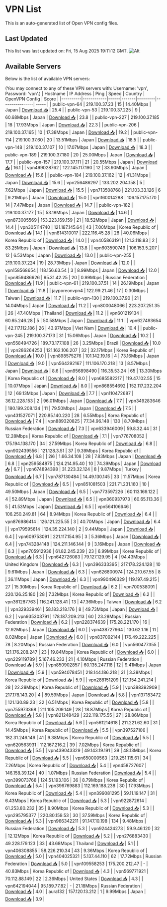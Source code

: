 # VPN List

This is an auto-generated list of Open VPN config files.

## Last Updated

This list was last updated on: Fri, 15 Aug 2025 19:11:12 GMT.
![Alt](https://repobeats.axiom.co/api/embed/186b98318ef1479477931607c1ad7d823f12451f.svg "Repobeats analytics image")

## Available Servers

Below is the list of available VPN servers:

(You may connect to any of these VPN servers with: Username: 'vpn', Password: 'vpn'.)
| Hostname | IP Address | Ping | Speed | Country | OpenVPN Config | Score |
|----------|------------|------|-------|---------|----------------| ----- |
| public-vpn-64 | 219.100.37.23 | 15 | 14.40Mbps | Japan | [Download 📥](./configs/server_0_JP.ovpn) | 25.4 |
| public-vpn-53 | 219.100.37.225 | 9 | 60.68Mbps | Japan | [Download 📥](./configs/server_1_JP.ovpn) | 23.8 |
| public-vpn-227 | 219.100.37.185 | 18 | 17.93Mbps | Japan | [Download 📥](./configs/server_2_JP.ovpn) | 22.3 |
| public-vpn-206 | 219.100.37.165 | 10 | 17.38Mbps | Japan | [Download 📥](./configs/server_3_JP.ovpn) | 19.2 |
| public-vpn-114 | 219.100.37.60 | 20 | 13.51Mbps | Japan | [Download 📥](./configs/server_4_JP.ovpn) | 18.5 |
| public-vpn-148 | 219.100.37.107 | 10 | 17.07Mbps | Japan | [Download 📥](./configs/server_5_JP.ovpn) | 18.3 |
| public-vpn-189 | 219.100.37.180 | 20 | 25.00Mbps | Japan | [Download 📥](./configs/server_6_JP.ovpn) | 17.7 |
| public-vpn-157 | 219.100.37.111 | 21 | 20.55Mbps | Japan | [Download 📥](./configs/server_7_JP.ovpn) | 16.1 |
| vpn499028762 | 122.145.117.190 | 12 | 33.90Mbps | Japan | [Download 📥](./configs/server_8_JP.ovpn) | 15.6 |
| public-vpn-184 | 219.100.37.162 | 12 | 41.31Mbps | Japan | [Download 📥](./configs/server_9_JP.ovpn) | 15.6 |
| vpn256486297 | 133.202.204.158 | 5 | 7.62Mbps | Japan | [Download 📥](./configs/server_10_JP.ovpn) | 15.5 |
| vpn713508768 | 221.103.33.126 | 6 | 9.21Mbps | Japan | [Download 📥](./configs/server_11_JP.ovpn) | 15.0 |
| vpn160014288 | 106.157.175.170 | 14 | 7.47Mbps | Japan | [Download 📥](./configs/server_12_JP.ovpn) | 14.7 |
| public-vpn-182 | 219.100.37.177 | 15 | 53.18Mbps | Japan | [Download 📥](./configs/server_13_JP.ovpn) | 14.6 |
| vpn873005569 | 153.223.169.159 | 21 | 18.52Mbps | Japan | [Download 📥](./configs/server_14_JP.ovpn) | 14.4 |
| vpn305114740 | 121.187.145.64 | 43 | 7.00Mbps | Korea Republic of | [Download 📥](./configs/server_15_KR.ovpn) | 14.1 |
| vpn814310017 | 222.116.45.28 | 28 | 40.06Mbps | Korea Republic of | [Download 📥](./configs/server_16_KR.ovpn) | 14.0 |
| vpn405863191 | 121.3.118.83 | 2 | 83.25Mbps | Japan | [Download 📥](./configs/server_17_JP.ovpn) | 13.8 |
| vpn603590749 | 106.153.5.207 | 12 | 6.53Mbps | Japan | [Download 📥](./configs/server_18_JP.ovpn) | 13.0 |
| public-vpn-255 | 219.100.37.224 | 19 | 28.73Mbps | Japan | [Download 📥](./configs/server_19_JP.ovpn) | 12.0 |
| vpn158568654 | 118.156.63.54 | 3 | 8.99Mbps | Japan | [Download 📥](./configs/server_20_JP.ovpn) | 12.0 |
| vpn859486626 | 95.31.42.25 | 20 | 0.99Mbps | Russian Federation | [Download 📥](./configs/server_21_RU.ovpn) | 11.9 |
| public-vpn-61 | 219.100.37.51 | 14 | 26.19Mbps | Japan | [Download 📥](./configs/server_22_JP.ovpn) | 11.8 |
| jayporeonvpn4 | 122.99.21.46 | 17 | 0.30Mbps | Taiwan | [Download 📥](./configs/server_23_TW.ovpn) | 11.7 |
| public-vpn-130 | 219.100.37.90 | 21 | 14.04Mbps | Japan | [Download 📥](./configs/server_24_JP.ovpn) | 11.2 |
| vpn800048066 | 223.207.251.35 | 26 | 47.40Mbps | Thailand | [Download 📥](./configs/server_25_TH.ovpn) | 11.2 |
| vpn601219134 | 60.65.246.28 | 5 | 50.58Mbps | Japan | [Download 📥](./configs/server_26_JP.ovpn) | 11.1 |
| vpn627493654 | 42.117.112.186 | 26 | 43.97Mbps | Viet Nam | [Download 📥](./configs/server_27_VN.ovpn) | 10.4 |
| public-vpn-245 | 219.100.37.173 | 31 | 15.06Mbps | Japan | [Download 📥](./configs/server_28_JP.ovpn) | 10.2 |
| vpn558494726 | 189.73.177.108 | 26 | 3.25Mbps | Brazil | [Download 📥](./configs/server_29_BR.ovpn) | 10.0 |
| vpn286264253 | 121.162.106.207 | 32 | 32.17Mbps | Korea Republic of | [Download 📥](./configs/server_30_KR.ovpn) | 10.0 |
| vpn898575276 | 101.142.19.16 | 4 | 73.16Mbps | Japan | [Download 📥](./configs/server_31_JP.ovpn) | 9.0 |
| vpn564292167 | 111.106.170.218 | 13 | 8.57Mbps | Japan | [Download 📥](./configs/server_32_JP.ovpn) | 8.6 |
| vpn956898490 | 116.35.53.24 | 65 | 13.30Mbps | Korea Republic of | [Download 📥](./configs/server_33_KR.ovpn) | 8.0 |
| vpn685582217 | 119.47.102.55 | 15 | 10.07Mbps | Japan | [Download 📥](./configs/server_34_JP.ovpn) | 8.0 |
| vpn868554692 | 152.117.232.204 | 12 | 69.13Mbps | Japan | [Download 📥](./configs/server_35_JP.ovpn) | 7.7 |
| vpn110472687 | 36.12.228.153 | 2 | 96.01Mbps | Japan | [Download 📥](./configs/server_36_JP.ovpn) | 7.7 |
| vpn349283646 | 180.199.208.134 | 11 | 79.50Mbps | Japan | [Download 📥](./configs/server_37_JP.ovpn) | 7.5 |
| vpn431527071 | 220.85.140.220 | 28 | 6.55Mbps | Korea Republic of | [Download 📥](./configs/server_38_KR.ovpn) | 7.4 |
| vpn889320825 | 77.34.96.148 | 130 | 8.70Mbps | Russian Federation | [Download 📥](./configs/server_39_RU.ovpn) | 7.3 |
| vpn633946009 | 59.8.32.44 | 31 | 12.28Mbps | Korea Republic of | [Download 📥](./configs/server_40_KR.ovpn) | 7.1 |
| vpn776708052 | 175.194.138.170 | 34 | 27.59Mbps | Korea Republic of | [Download 📥](./configs/server_41_KR.ovpn) | 6.8 |
| vpn902439556 | 121.128.3.51 | 37 | 9.39Mbps | Korea Republic of | [Download 📥](./configs/server_42_KR.ovpn) | 6.8 |
| 2i6 | 1.66.34.108 | 28 | 7.83Mbps | Japan | [Download 📥](./configs/server_43_JP.ovpn) | 6.8 |
| vpn259584875 | 124.214.95.40 | 10 | 74.39Mbps | Japan | [Download 📥](./configs/server_44_JP.ovpn) | 6.7 |
| vpn674894398 | 31.223.32.124 | 8 | 9.87Mbps | Turkey | [Download 📥](./configs/server_45_TR.ovpn) | 6.7 |
| vpn787130484 | 14.49.130.145 | 33 | 11.57Mbps | Korea Republic of | [Download 📥](./configs/server_46_KR.ovpn) | 6.5 |
| vpn851081503 | 221.71.231.160 | 10 | 49.50Mbps | Japan | [Download 📥](./configs/server_47_JP.ovpn) | 6.5 |
| vpn773597226 | 60.113.169.122 | 4 | 52.89Mbps | Japan | [Download 📥](./configs/server_48_JP.ovpn) | 6.5 |
| vpn360937973 | 60.65.113.36 | 5 | 41.53Mbps | Japan | [Download 📥](./configs/server_49_JP.ovpn) | 6.5 |
| vpn564106646 | 106.250.249.81 | 64 | 8.94Mbps | Korea Republic of | [Download 📥](./configs/server_50_KR.ovpn) | 6.4 |
| vpn876986414 | 126.121.225.55 | 3 | 40.70Mbps | Japan | [Download 📥](./configs/server_51_JP.ovpn) | 6.4 |
| vpn179595614 | 124.35.224.140 | 2 | 9.44Mbps | Japan | [Download 📥](./configs/server_52_JP.ovpn) | 6.4 |
| vpn609753091 | 221.117.154.95 | 3 | 5.36Mbps | Japan | [Download 📥](./configs/server_53_JP.ovpn) | 6.4 |
| vpn743284148 | 124.211.146.144 | 9 | 3.16Mbps | Japan | [Download 📥](./configs/server_54_JP.ovpn) | 6.3 |
| vpn705912936 | 61.82.245.239 | 23 | 6.99Mbps | Korea Republic of | [Download 📥](./configs/server_55_KR.ovpn) | 6.3 |
| vpn642726083 | 79.127.129.95 | 4 | 94.43Mbps | United Kingdom | [Download 📥](./configs/server_56_GB.ovpn) | 6.3 |
| vpn396333395 | 217.178.224.128 | 10 | 9.61Mbps | Japan | [Download 📥](./configs/server_57_JP.ovpn) | 6.3 |
| vpn626800974 | 124.210.67.55 | 8 | 36.11Mbps | Japan | [Download 📥](./configs/server_58_JP.ovpn) | 6.3 |
| vpn990496329 | 119.197.49.215 | 27 | 15.30Mbps | Korea Republic of | [Download 📥](./configs/server_59_KR.ovpn) | 6.2 |
| vpn700538091 | 220.126.25.180 | 28 | 7.32Mbps | Korea Republic of | [Download 📥](./configs/server_60_KR.ovpn) | 6.2 |
| vpn361287763 | 116.241.128.41 | 13 | 47.36Mbps | Taiwan | [Download 📥](./configs/server_61_TW.ovpn) | 6.2 |
| vpn329339461 | 58.183.218.176 | 8 | 49.73Mbps | Japan | [Download 📥](./configs/server_62_JP.ovpn) | 6.2 |
| vpn935303791 | 178.187.209.213 | 60 | 23.28Mbps | Russian Federation | [Download 📥](./configs/server_63_RU.ovpn) | 6.2 |
| vpn228374639 | 175.28.221.170 | 16 | 12.92Mbps | Japan | [Download 📥](./configs/server_64_JP.ovpn) | 6.0 |
| vpn438727964 | 130.62.1.16 | 11 | 8.02Mbps | Japan | [Download 📥](./configs/server_65_JP.ovpn) | 6.0 |
| vpn837092144 | 176.49.222.225 | 78 | 8.20Mbps | Russian Federation | [Download 📥](./configs/server_66_RU.ovpn) | 6.0 |
| vpn560477355 | 121.176.208.247 | 23 | 19.84Mbps | Korea Republic of | [Download 📥](./configs/server_67_KR.ovpn) | 6.0 |
| vpn229119789 | 5.167.46.233 | 21 | 4.10Mbps | Russian Federation | [Download 📥](./configs/server_68_RU.ovpn) | 5.9 |
| vpn850902857 | 60.135.247.118 | 12 | 9.41Mbps | Japan | [Download 📥](./configs/server_69_JP.ovpn) | 5.9 |
| vpn594078451 | 218.144.186.218 | 31 | 3.38Mbps | Korea Republic of | [Download 📥](./configs/server_70_KR.ovpn) | 5.9 |
| vpn288151209 | 121.154.241.214 | 28 | 22.28Mbps | Korea Republic of | [Download 📥](./configs/server_71_KR.ovpn) | 5.9 |
| vpn388392909 | 217.178.143.20 | 4 | 89.59Mbps | Japan | [Download 📥](./configs/server_72_JP.ovpn) | 5.8 |
| vpn137183472 | 121.130.89.23 | 32 | 6.51Mbps | Korea Republic of | [Download 📥](./configs/server_73_KR.ovpn) | 5.8 |
| vpn755973368 | 211.105.209.149 | 28 | 18.87Mbps | Korea Republic of | [Download 📥](./configs/server_74_KR.ovpn) | 5.8 |
| vpn821248429 | 222.119.175.55 | 27 | 28.86Mbps | Korea Republic of | [Download 📥](./configs/server_75_KR.ovpn) | 5.6 |
| vpn561214618 | 211.221.62.60 | 31 | 14.45Mbps | Korea Republic of | [Download 📥](./configs/server_76_KR.ovpn) | 5.5 |
| vpn397527106 | 182.31.246.146 | 41 | 9.38Mbps | Korea Republic of | [Download 📥](./configs/server_77_KR.ovpn) | 5.5 |
| vpn620563931 | 112.167.216.2 | 39 | 7.02Mbps | Korea Republic of | [Download 📥](./configs/server_78_KR.ovpn) | 5.5 |
| vpn439043329 | 49.143.19.191 | 39 | 48.13Mbps | Korea Republic of | [Download 📥](./configs/server_79_KR.ovpn) | 5.5 |
| vpn650000563 | 219.251.115.61 | 34 | 7.26Mbps | Korea Republic of | [Download 📥](./configs/server_80_KR.ovpn) | 5.4 |
| vpn458727607 | 146.158.39.124 | 40 | 1.07Mbps | Russian Federation | [Download 📥](./configs/server_81_RU.ovpn) | 5.4 |
| vpn399073768 | 124.51.193.106 | 36 | 8.79Mbps | Korea Republic of | [Download 📥](./configs/server_82_KR.ovpn) | 5.4 |
| vpn396769883 | 112.169.188.238 | 30 | 17.93Mbps | Korea Republic of | [Download 📥](./configs/server_83_KR.ovpn) | 5.4 |
| vpn399081295 | 59.11.19.147 | 31 | 6.43Mbps | Korea Republic of | [Download 📥](./configs/server_84_KR.ovpn) | 5.3 |
| vpn922872614 | 61.253.80.232 | 35 | 8.90Mbps | Korea Republic of | [Download 📥](./configs/server_85_KR.ovpn) | 5.3 |
| vpn295795377 | 220.80.159.53 | 30 | 37.59Mbps | Korea Republic of | [Download 📥](./configs/server_86_KR.ovpn) | 5.3 |
| vpn966342211 | 91.147.10.198 | 134 | 9.48Mbps | Russian Federation | [Download 📥](./configs/server_87_RU.ovpn) | 5.3 |
| vpn924424273 | 59.9.46.120 | 32 | 12.12Mbps | Korea Republic of | [Download 📥](./configs/server_88_KR.ovpn) | 5.2 |
| vpn276883430 | 49.228.179.123 | 33 | 43.68Mbps | Thailand | [Download 📥](./configs/server_89_TH.ovpn) | 5.1 |
| vpn406308855 | 58.226.210.34 | 43 | 9.36Mbps | Korea Republic of | [Download 📥](./configs/server_90_KR.ovpn) | 5.0 |
| vpn404025321 | 5.137.44.110 | 62 | 17.72Mbps | Russian Federation | [Download 📥](./configs/server_91_RU.ovpn) | 5.0 |
| vpn109558253 | 175.200.212.47 | - | 40.83Mbps | Korea Republic of | [Download 📥](./configs/server_92_KR.ovpn) | 4.3 |
| vpn569771921 | 70.112.88.149 | 22 | 2.36Mbps | United States | [Download 📥](./configs/server_93_US.ovpn) | 4.3 |
| vpn642194044 | 95.189.77.82 | - | 21.18Mbps | Russian Federation | [Download 📥](./configs/server_94_RU.ovpn) | 4.0 |
| aura132 | 157.120.13.212 | 1 | 9.99Mbps | Japan | [Download 📥](./configs/server_95_JP.ovpn) | 3.9 |
